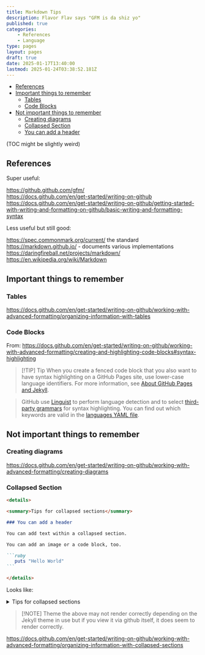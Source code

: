 ```yaml
---
title: Markdown Tips
description: Flavor Flav says "GFM is da shiz yo"
published: true
categories:
    - References
    - Language
type: pages
layout: pages
draft: true
date: 2025-01-17T13:40:00
lastmod: 2025-01-24T03:38:52.181Z
---
```



<!--- cSpell:disable --->
* [References](#references)
* [Important things to remember](#important-things-to-remember)
  * [Tables](#tables)
  * [Code Blocks](#code-blocks)
* [Not important things to remember](#not-important-things-to-remember)
  * [Creating diagrams](#creating-diagrams)
  * [Collapsed Section](#collapsed-section)
  * [You can add a header](#you-can-add-a-header)
<!--- cSpell:enable --->

(TOC might be slightly weird)

## References

Super useful:

<https://github.github.com/gfm/>\
<https://docs.github.com/en/get-started/writing-on-github>\
<https://docs.github.com/en/get-started/writing-on-github/getting-started-with-writing-and-formatting-on-github/basic-writing-and-formatting-syntax>

Less useful but still good:

<https://spec.commonmark.org/current/> the standard\
<https://markdown.github.io/> - documents various implementations\
<https://daringfireball.net/projects/markdown/>\
<https://en.wikipedia.org/wiki/Markdown>

## Important things to remember

### Tables

<https://docs.github.com/en/get-started/writing-on-github/working-with-advanced-formatting/organizing-information-with-tables>

### Code Blocks

From: <https://docs.github.com/en/get-started/writing-on-github/working-with-advanced-formatting/creating-and-highlighting-code-blocks#syntax-highlighting>

> [!TIP] Tip
> When you create a fenced code block that you also want to have syntax highlighting on a GitHub Pages site, use lower-case language identifiers. For more information, see [About GitHub Pages and Jekyll](https://docs.github.com/en/pages/setting-up-a-github-pages-site-with-jekyll/about-github-pages-and-jekyll#syntax-highlighting).

> GitHub use [Linguist](https://github.com/github-linguist/linguist) to perform language detection and to select [third-party grammars](https://github.com/github-linguist/linguist/blob/main/vendor/README.md) for syntax highlighting. You can find out which keywords are valid in the [languages YAML file](https://github.com/github-linguist/linguist/blob/main/lib/linguist/languages.yml).

## Not important things to remember

### Creating diagrams

<https://docs.github.com/en/get-started/writing-on-github/working-with-advanced-formatting/creating-diagrams>

### Collapsed Section

````markdown
<details>

<summary>Tips for collapsed sections</summary>

### You can add a header

You can add text within a collapsed section.

You can add an image or a code block, too.

```ruby
   puts "Hello World"
```

</details>
````

Looks like:

<details>

<summary>Tips for collapsed sections</summary>

### You can add a header

You can add text within a collapsed section.

You can add an image or a code block, too.

```ruby
   puts "Hello World"
```

</details>

> [!NOTE] Theme
> the above may not render correctly depending on the Jekyll theme in use but if you view it via github itself, it does seem to render correctly.

<https://docs.github.com/en/get-started/writing-on-github/working-with-advanced-formatting/organizing-information-with-collapsed-sections>
